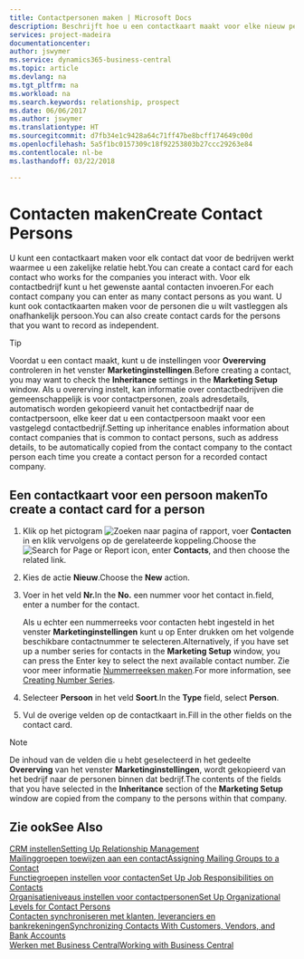 ```yaml
---
title: Contactpersonen maken | Microsoft Docs
description: Beschrijft hoe u een contactkaart maakt voor elke nieuw persoon of prospect waarmee u contact onderhoudt of een zakelijke relatie hebt.
services: project-madeira
documentationcenter: 
author: jswymer
ms.service: dynamics365-business-central
ms.topic: article
ms.devlang: na
ms.tgt_pltfrm: na
ms.workload: na
ms.search.keywords: relationship, prospect
ms.date: 06/06/2017
ms.author: jswymer
ms.translationtype: HT
ms.sourcegitcommit: d7fb34e1c9428a64c71ff47be8bcff174649c00d
ms.openlocfilehash: 5a5f1bc0157309c18f92253803b27ccc29263e84
ms.contentlocale: nl-be
ms.lasthandoff: 03/22/2018

---
```

# <a name="create-contact-persons"></a><span data-ttu-id="4d8eb-103">Contacten maken</span><span class="sxs-lookup"><span data-stu-id="4d8eb-103">Create Contact Persons</span></span>
<span data-ttu-id="4d8eb-104">U kunt een contactkaart maken voor elk contact dat voor de bedrijven werkt waarmee u een zakelijke relatie hebt.</span><span class="sxs-lookup"><span data-stu-id="4d8eb-104">You can create a contact card for each contact who works for the companies you interact with.</span></span> <span data-ttu-id="4d8eb-105">Voor elk contactbedrijf kunt u het gewenste aantal contacten invoeren.</span><span class="sxs-lookup"><span data-stu-id="4d8eb-105">For each contact company you can enter as many contact persons as you want.</span></span> <span data-ttu-id="4d8eb-106">U kunt ook contactkaarten maken voor de personen die u wilt vastleggen als onafhankelijk persoon.</span><span class="sxs-lookup"><span data-stu-id="4d8eb-106">You can also create contact cards for the persons that you want to record as independent.</span></span>

> [!TIP]  
>   <span data-ttu-id="4d8eb-107">Voordat u een contact maakt, kunt u de instellingen voor **Overerving** controleren in het venster **Marketinginstellingen**.</span><span class="sxs-lookup"><span data-stu-id="4d8eb-107">Before creating a contact, you may want to check the **Inheritance** settings in the **Marketing Setup** window.</span></span> <span data-ttu-id="4d8eb-108">Als u overerving instelt, kan informatie over contactbedrijven die gemeenschappelijk is voor contactpersonen, zoals adresdetails, automatisch worden gekopieerd vanuit het contactbedrijf naar de contactpersoon, elke keer dat u een contactpersoon maakt voor een vastgelegd contactbedrijf.</span><span class="sxs-lookup"><span data-stu-id="4d8eb-108">Setting up inheritance enables information about contact companies that is common to contact persons, such as address details, to be automatically copied from the contact company to the contact person each time you create a contact person for a recorded contact company.</span></span>

## <a name="to-create-a-contact-card-for-a-person"></a><span data-ttu-id="4d8eb-109">Een contactkaart voor een persoon maken</span><span class="sxs-lookup"><span data-stu-id="4d8eb-109">To create a contact card for a person</span></span>
1. <span data-ttu-id="4d8eb-110">Klik op het pictogram ![Zoeken naar pagina of rapport](media/ui-search/search_small.png "pictogram Zoeken naar pagina of rapport"), voer **Contacten** in en klik vervolgens op de gerelateerde koppeling.</span><span class="sxs-lookup"><span data-stu-id="4d8eb-110">Choose the ![Search for Page or Report](media/ui-search/search_small.png "Search for Page or Report icon") icon, enter **Contacts**, and then choose the related link.</span></span>
2. <span data-ttu-id="4d8eb-111">Kies de actie **Nieuw**.</span><span class="sxs-lookup"><span data-stu-id="4d8eb-111">Choose the **New** action.</span></span>
3. <span data-ttu-id="4d8eb-112">Voer in het veld **Nr.**</span><span class="sxs-lookup"><span data-stu-id="4d8eb-112">In the **No.**</span></span> <span data-ttu-id="4d8eb-113">een nummer voor het contact in.</span><span class="sxs-lookup"><span data-stu-id="4d8eb-113">field, enter a number for the contact.</span></span>

    <span data-ttu-id="4d8eb-114">Als u echter een nummerreeks voor contacten hebt ingesteld in het venster **Marketinginstellingen** kunt u op Enter drukken om het volgende beschikbare contactnummer te selecteren.</span><span class="sxs-lookup"><span data-stu-id="4d8eb-114">Alternatively, if you have set up a number series for contacts in the **Marketing Setup** window, you can press the Enter key to select the next available contact number.</span></span> <span data-ttu-id="4d8eb-115">Zie voor meer informatie [Nummerreeksen maken](ui-create-number-series.md).</span><span class="sxs-lookup"><span data-stu-id="4d8eb-115">For more information, see [Creating Number Series](ui-create-number-series.md).</span></span>
4. <span data-ttu-id="4d8eb-116">Selecteer **Persoon** in het veld **Soort**.</span><span class="sxs-lookup"><span data-stu-id="4d8eb-116">In the **Type** field, select **Person**.</span></span>
5. <span data-ttu-id="4d8eb-117">Vul de overige velden op de contactkaart in.</span><span class="sxs-lookup"><span data-stu-id="4d8eb-117">Fill in the other fields on the contact card.</span></span>

> [!NOTE]  
>   <span data-ttu-id="4d8eb-118">De inhoud van de velden die u hebt geselecteerd in het gedeelte **Overerving** van het venster **Marketinginstellingen**, wordt gekopieerd van het bedrijf naar de personen binnen dat bedrijf.</span><span class="sxs-lookup"><span data-stu-id="4d8eb-118">The contents of the fields that you have selected in the **Inheritance** section of the **Marketing Setup** window are copied from the company to the persons within that company.</span></span>

## <a name="see-also"></a><span data-ttu-id="4d8eb-119">Zie ook</span><span class="sxs-lookup"><span data-stu-id="4d8eb-119">See Also</span></span>
[<span data-ttu-id="4d8eb-120">CRM instellen</span><span class="sxs-lookup"><span data-stu-id="4d8eb-120">Setting Up Relationship Management</span></span>](marketing-setup-marketing.md)  
[<span data-ttu-id="4d8eb-121">Mailinggroepen toewijzen aan een contact</span><span class="sxs-lookup"><span data-stu-id="4d8eb-121">Assigning Mailing Groups to a Contact</span></span>](marketing-mailing-groups.md#AssignMailGroupContact)  
[<span data-ttu-id="4d8eb-122">Functiegroepen instellen voor contacten</span><span class="sxs-lookup"><span data-stu-id="4d8eb-122">Set Up Job Responsibilities on Contacts</span></span>](marketing-job-responsibilities.md)  
[<span data-ttu-id="4d8eb-123">Organisatieniveaus instellen voor contactpersonen</span><span class="sxs-lookup"><span data-stu-id="4d8eb-123">Set Up Organizational Levels for Contact Persons</span></span>](marketing-organizational-levels.md)  
[<span data-ttu-id="4d8eb-124">Contacten synchroniseren met klanten, leveranciers en bankrekeningen</span><span class="sxs-lookup"><span data-stu-id="4d8eb-124">Synchronizing Contacts With Customers, Vendors, and Bank Accounts</span></span>](marketing-synchronize-contacts-customers-vendors-bank-accounts.md)  
[<span data-ttu-id="4d8eb-125">Werken met Business Central</span><span class="sxs-lookup"><span data-stu-id="4d8eb-125">Working with Business Central</span></span>](ui-work-product.md)  

